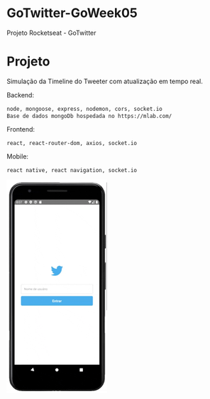 # GoTwitter-GoWeek05
Projeto Rocketseat - GoTwitter  

# Projeto
Simulação da Timeline do Tweeter com atualização em tempo real.

Backend: 
```
node, mongoose, express, nodemon, cors, socket.io 
Base de dados mongoDb hospedada no https://mlab.com/ 
```

Frontend:
```
react, react-router-dom, axios, socket.io 
```

Mobile:
```
react native, react navigation, socket.io 
```

![](https://github.com/cerqs/GoTwitter-GoWeek05/blob/master/mobile/Mobile.gif)
